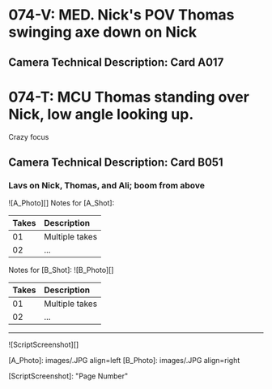# 074-V: MED. Nick's POV Thomas swinging axe down on Nick
## Camera Technical Description: Card A017

# 074-T: MCU Thomas standing over Nick, low angle looking up.Crazy focus
## Camera Technical Description: Card B051

### Lavs on Nick, Thomas, and Ali; boom from above

![A_Photo][]
Notes for [A_Shot]: 

| Takes | Description |
|:---|:----|
| 01 | Multiple takes |
| 02 | ... |

Notes for [B_Shot]: 
![B_Photo][]

| Takes | Description |
|:---|:----|
| 01 | Multiple takes |
| 02 | ... |

----

![ScriptScreenshot][]


[A_Photo]:  images/.JPG align=left
[B_Photo]:  images/.JPG align=right

[ScriptScreenshot]: "Page Number"
